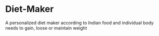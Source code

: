# Diet-Maker
A personalized diet maker according to Indian food and individual body needs to gain, loose or maintain weight
